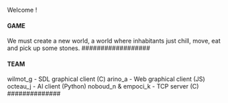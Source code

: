 Welcome !

#### GAME ####
We must create a new world, a world where inhabitants just chill, move, eat and pick up some stones.
##################

#### TEAM ####
wilmot_g - SDL graphical client (C)
arino_a - Web graphical client (JS)
octeau_j - AI client (Python)
noboud_n & empoci_k - TCP server (C)
##############
